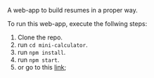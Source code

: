 A web-app to build resumes in a proper way.

To run this web-app, execute the follwing steps:

1. Clone the repo.
2. run ``cd mini-calculator``.
3. run ``npm install``.
4. run ``npm start``.
5. or go to this [link](https://esdee-reign.github.io/CV-Maker/);